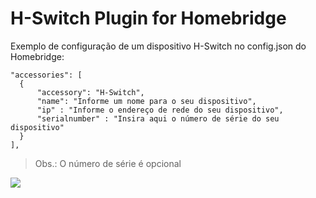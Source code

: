 
# H-Switch Plugin for Homebridge

Exemplo de configuração de um dispositivo H-Switch no config.json do Homebridge:

 ```
 "accessories": [
   {
       "accessory": "H-Switch",
       "name": "Informe um nome para o seu dispositivo",
       "ip" : "Informe o endereço de rede do seu dispositivo",
       "serialnumber" : "Insira aqui o número de série do seu dispositivo"
   }
 ],

```

> Obs.: O número de série é opcional

[![](https://scontent.fpoa10-1.fna.fbcdn.net/v/t1.0-9/29683359_2008233752836223_8865180325666098214_n.png?_nc_cat=0&oh=8731c63f4c6725c6f421da3e4138b791&oe=5B91F9C9)](http://bonesmart.tech)